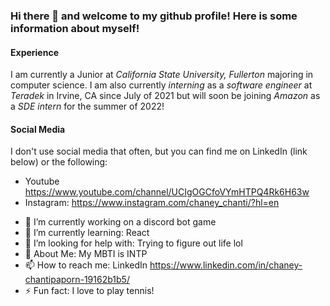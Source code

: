 ### Hi there 👋 and welcome to my github profile! Here is some information about myself!

#### Experience
I am currently a Junior at _California State University, Fullerton_ majoring in computer science.
I am also currently _interning_ as a _software engineer_ at _Teradek_ in Irvine, CA since July of 2021
but will soon be joining _Amazon_ as a _SDE intern_ for the summer of 2022!


#### Social Media
I don't use social media that often, but you can find me on LinkedIn (link below) or the following:
  * Youtube https://www.youtube.com/channel/UCIgOGCfoVYmHTPQ4Rk6H63w
  * Instagram: https://www.instagram.com/chaney_chanti/?hl=en
  
- 🔭 I’m currently working on a discord bot game  
- 🌱 I’m currently learning: React
- 🤔 I’m looking for help with: Trying to figure out life lol
- 💬 About Me: My MBTI is INTP
- 📫 How to reach me: LinkedIn https://www.linkedin.com/in/chaney-chantipaporn-19162b1b5/
- ⚡ Fun fact: I love to play tennis!


